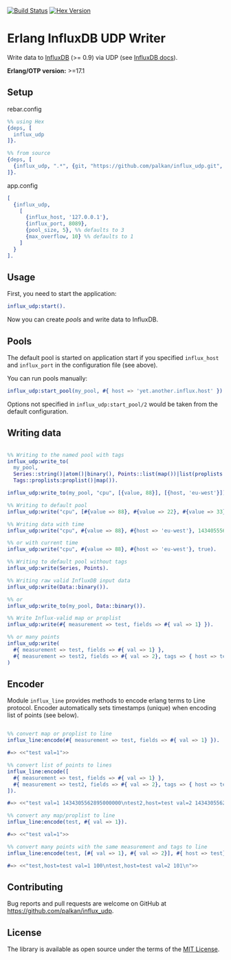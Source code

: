 [![Build Status](https://travis-ci.org/palkan/influx_udp.svg?branch=master)](https://travis-ci.org/palkan/influx_udp)
[![Hex Version](https://img.shields.io/hexpm/v/influx_udp.svg)](https://hex.pm/packages/influx_udp)

# Erlang InfluxDB UDP Writer

Write data to [InfluxDB](http://influxdb.com) (>= 0.9) via UDP (see [InfluxDB docs](https://docs.influxdata.com/influxdb/v1.7/supported_protocols/udp/)).

**Erlang/OTP version:** >=17.1

## Setup

rebar.config
```erlang
%% using Hex
{deps, [
  influx_udp
]}.

%% from source
{deps, [
  {influx_udp, ".*", {git, "https://github.com/palkan/influx_udp.git", "master"}}
]}.
```

app.config
```erlang
[
  {influx_udp,
    [
      {influx_host, '127.0.0.1'},
      {influx_port, 8089},
      {pool_size, 5}, %% defaults to 3
      {max_overflow, 10} %% defaults to 1
    ]
  }
].
```

## Usage

First, you need to start the application: 

```erlang
influx_udp:start().
``` 

Now you can create _pools_ and write data to InfluxDB.

## Pools

The default pool is started on application start if you specified `influx_host` and `influx_port` in the configuration file (see above).

You can run pools manually:

```erlang
influx_udp:start_pool(my_pool, #{ host => 'yet.another.influx.host' }).
```

Options not specified in `influx_udp:start_pool/2` would be taken from the default configuration.

## Writing data

```erlang

%% Writing to the named pool with tags
influx_udp:write_to(
  my_pool,
  Series::string()|atom()|binary(), Points::list(map())|list(proplists:proplist())|map()|proplists:proplist(),
  Tags::proplists:proplist()|map()). 

influx_udp:write_to(my_pool, "cpu", [{value, 88}], [{host, 'eu-west'}]).

%% Writing to default pool
influx_udp:write("cpu", [#{value => 88}, #{value => 22}, #{value => 33}], [{host, 'eu-west'}]).

%% Writing data with time
influx_udp:write("cpu", #{value => 88}, #{host => 'eu-west'}, 1434055562000000000).

%% or with current time
influx_udp:write("cpu", #{value => 88}, #{host => 'eu-west'}, true).

%% Writing to default pool without tags
influx_udp:write(Series, Points).

%% Writing raw valid InfluxDB input data
influx_udp:write(Data::binary()).

%% or
influx_udp:write_to(my_pool, Data::binary()).

%% Write Influx-valid map or proplist
influx_udp:write(#{ measurement => test, fields => #{ val => 1} }).

%% or many points
influx_udp:write(
  #{ measurement => test, fields => #{ val => 1} },
  #{ measurement => test2, fields => #{ val => 2}, tags => { host => test}}
)
```

## Encoder

Module `influx_line` provides methods to encode erlang terms to Line protocol.
Encoder automatically sets timestamps (unique) when encoding list of points (see below).

```erlang

%% convert map or proplist to line
influx_line:encode(#{ measurement => test, fields => #{ val => 1} }).

#=> <<"test val=1">>

%% convert list of points to lines
influx_line:encode([
  #{ measurement => test, fields => #{ val => 1} },
  #{ measurement => test2, fields => #{ val => 2}, tags => { host => test}}
]).

#=> <<"test val=1 1434305562895000000\ntest2,host=test val=2 1434305562895000001">>

%% convert any map/proplist to line
influx_line:encode(test, #{ val => 1}).

#=> <<"test val=1">>

%% convert many points with the same measurement and tags to line
influx_line:encode(test, [#{ val => 1}, #{ val => 2}], #{ host => test}, 100).

#=> <<"test,host=test val=1 100\ntest,host=test val=2 101\n">>
```

## Contributing

Bug reports and pull requests are welcome on GitHub at https://github.com/palkan/influx_udp.

## License

The library is available as open source under the terms of the [MIT License](https://opensource.org/licenses/MIT).
